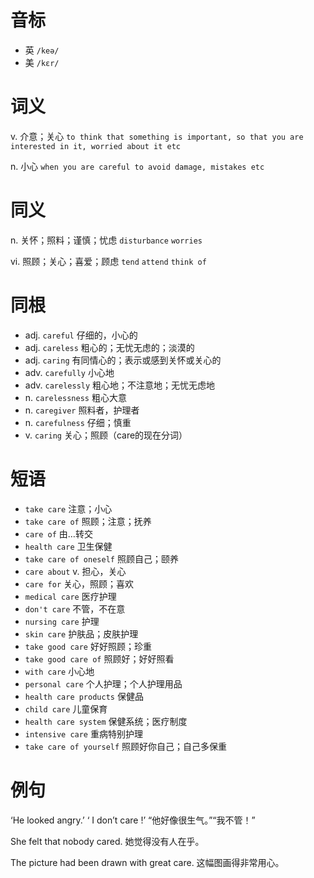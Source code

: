 # 音标

- 英 `/keə/`
- 美 `/kɛr/`

# 词义

v. 介意；关心
`to think that something is important, so that you are interested in it, worried about it etc`

n. 小心
`when you are careful to avoid damage, mistakes etc`

# 同义

n. 关怀；照料；谨慎；忧虑
`disturbance` `worries`

vi. 照顾；关心；喜爱；顾虑
`tend` `attend` `think of`

# 同根

- adj. `careful` 仔细的，小心的
- adj. `careless` 粗心的；无忧无虑的；淡漠的
- adj. `caring` 有同情心的；表示或感到关怀或关心的
- adv. `carefully` 小心地
- adv. `carelessly` 粗心地；不注意地；无忧无虑地
- n. `carelessness` 粗心大意
- n. `caregiver` 照料者，护理者
- n. `carefulness` 仔细；慎重
- v. `caring` 关心；照顾（care的现在分词）

# 短语

- `take care` 注意；小心
- `take care of` 照顾；注意；抚养
- `care of` 由…转交
- `health care` 卫生保健
- `take care of oneself` 照顾自己；颐养
- `care about` v. 担心，关心
- `care for` 关心，照顾；喜欢
- `medical care` 医疗护理
- `don't care` 不管，不在意
- `nursing care` 护理
- `skin care` 护肤品；皮肤护理
- `take good care` 好好照顾；珍重
- `take good care of` 照顾好；好好照看
- `with care` 小心地
- `personal care` 个人护理；个人护理用品
- `health care products` 保健品
- `child care` 儿童保育
- `health care system` 保健系统；医疗制度
- `intensive care` 重病特别护理
- `take care of yourself` 照顾好你自己；自己多保重

# 例句

‘He looked angry.’ ‘ I don’t care !’
“他好像很生气。”“我不管！”

She felt that nobody cared.
她觉得没有人在乎。

The picture had been drawn with great care.
这幅图画得非常用心。


